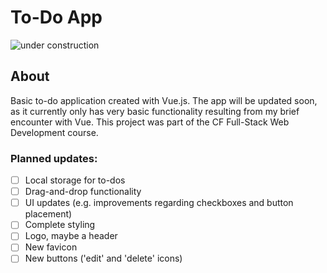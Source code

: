 # To-Do App

![under construction](https://www.greal.eu/wp-content/uploads/2017/11/Under_Construction.png)

## About
Basic to-do application created with Vue.js. 
The app will be updated soon, as it currently only has very basic functionality resulting from my brief encounter with Vue. 
This project was part of the CF Full-Stack Web Development course. 

### Planned updates:
- [ ] Local storage for to-dos
- [ ] Drag-and-drop functionality
- [ ] UI updates (e.g. improvements regarding checkboxes and button placement)
- [ ] Complete styling 
- [ ] Logo, maybe a header
- [ ] New favicon
- [ ] New buttons ('edit' and 'delete' icons)
